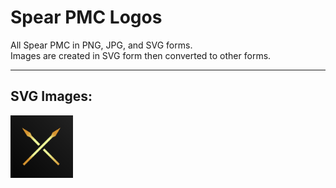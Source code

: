 # Spear PMC Logos<br>
All Spear PMC in PNG, JPG, and SVG forms.<br>
Images are created in SVG form then converted to other forms.

<hr>

## SVG Images:<br>
[<img src="./svg/brm5.svg" alt="BRM5 logo - SVG" width="100" height="100">](./svg/brm5.svg)
